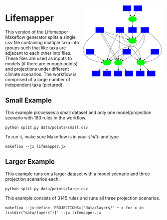 <img align=right src=lifemapper.png width=256></img>

# Lifemapper

This version of the Lifemapper Makeflow generator splits a single csv file 
containing multiple taxa into groups such that like taxa are adjacent to each
other into files.  These files are used as inputs to models (if there are
enough points) and projections under different climate scenarios.
The workflow is comprised of a large number of independent taxa (pictured).

## Small Example

This example processes a small dataset and only one model/projection scenario with 183 rules in the workflow.

    python split.py data/points/small.csv

To run it, make sure Makeflow is in your `$PATH` and type

    makeflow --jx lifemapper.jx

## Larger Example

This example runs on a larger dataset with a model scenario
and three projection scenarios each.

    python split.py data/points/large.csv

This example consists of 3145 rules and runs all three projection scenarios.

    makeflow --jx-define 'PROJECTIONS=["data/layers/" + x for x in listdir("data/layers")]' --jx lifemapper.jx

